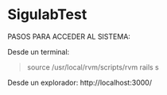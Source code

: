 # SigulabTest


PASOS PARA ACCEDER AL SISTEMA:

Desde un terminal:
> source /usr/local/rvm/scripts/rvm
> rails s

Desde un explorador: http://localhost:3000/